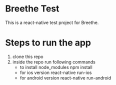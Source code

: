 # Breethe Test

This is a react-native test project for Breethe.

# Steps to run the app
1. clone this repo
2. inside the repo run following commands
   - to install node_modules
     npm install
   - for ios version
     react-native run-ios
   - for android version
     react-native run-android
